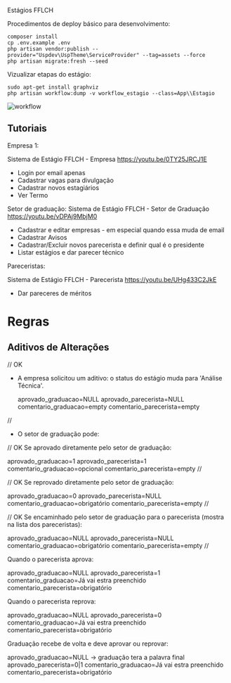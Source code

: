 Estágios FFLCH

Procedimentos de deploy básico para desenvolvimento:

    composer install
    cp .env.example .env
    php artisan vendor:publish --provider="Uspdev\UspTheme\ServiceProvider" --tag=assets --force
    php artisan migrate:fresh --seed


Vizualizar etapas do estágio:

    sudo apt-get install graphviz
    php artisan workflow:dump -v workflow_estagio --class=App\\Estagio

![workflow](https://raw.githubusercontent.com/fflch/estagios/master/workflow_estagio.png)

## Tutoriais

Empresa 1:

Sistema de Estágio FFLCH - Empresa
https://youtu.be/0TY25JRCJ1E 

- Login por email apenas
- Cadastrar vagas para divulgação
- Cadastrar novos estagiários
- Ver Termo

Setor de graduação:
Sistema de Estágio FFLCH - Setor de Graduação
https://youtu.be/vDPAj9MbjM0

- Cadastrar e editar empresas - em especial quando essa muda de email
- Cadastrar Avisos 
- Cadastrar/Excluir novos parecerista e definir qual é o presidente
- Listar estágios e dar parecer técnico

Pareceristas:

Sistema de Estágio FFLCH - Parecerista 
https://youtu.be/UHg433C2JkE 

- Dar pareceres de méritos


# Regras

## Aditivos de Alterações

// OK
- A empresa solicitou um aditivo: o status do estágio muda para 'Análise Técnica'.

  aprovado_graduacao=NULL
  aprovado_parecerista=NULL
  comentario_graduacao=empty
  comentario_parecerista=empty

//

- O setor de graduação pode:

// OK
Se aprovado diretamente pelo setor de graduação:

  aprovado_graduacao=1
  aprovado_parecerista=1
  comentario_graduacao=opcional
  comentario_parecerista=empty
//

// OK
Se reprovado diretamente pelo setor de graduação:

  aprovado_graduacao=0
  aprovado_parecerista=NULL
  comentario_graduacao=obrigatório
  comentario_parecerista=empty
//

// OK
Se encaminhado pelo setor de graduação para o parecerista (mostra na lista dos pareceristas): 

  aprovado_graduacao=NULL
  aprovado_parecerista=NULL
  comentario_graduacao=obrigatório
  comentario_parecerista=empty
//


Quando o parecerista aprova:

  aprovado_graduacao=NULL
  aprovado_parecerista=1
  comentario_graduacao=Já vai estra preenchido
  comentario_parecerista=obrigatório

Quando o parecerista reprova:

  aprovado_graduacao=NULL
  aprovado_parecerista=0
  comentario_graduacao=Já vai estra preenchido
  comentario_parecerista=obrigatório

Graduação recebe de volta e deve aprovar ou reprovar:

  aprovado_graduacao=NULL -> graduação tera a palavra final
  aprovado_parecerista=0|1
  comentario_graduacao=Já vai estra preenchido
  comentario_parecerista=obrigatório





